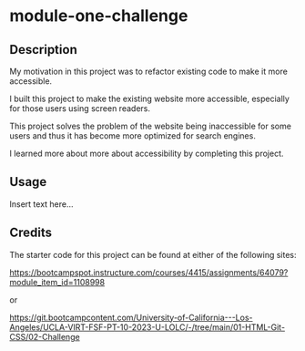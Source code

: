 # module-one-challenge

## Description

My motivation in this project was to refactor existing code to make it more accessible.

I built this project to make the existing website more accessible, especially for those users using screen readers.

This project solves the problem of the website being inaccessible for some users and thus it has become more optimized for search engines.

I learned more about more about accessibility by completing this project. 

## Usage

Insert text here...

## Credits

The starter code for this project can be found at either of the following sites:

https://bootcampspot.instructure.com/courses/4415/assignments/64079?module_item_id=1108998

or

https://git.bootcampcontent.com/University-of-California---Los-Angeles/UCLA-VIRT-FSF-PT-10-2023-U-LOLC/-/tree/main/01-HTML-Git-CSS/02-Challenge

